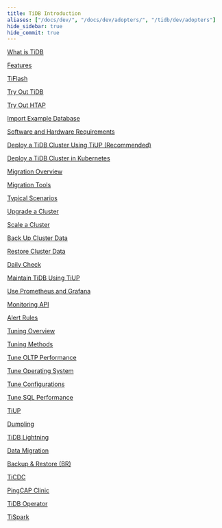 ```yaml
---
title: TiDB Introduction
aliases: ["/docs/dev/", "/docs/dev/adopters/", "/tidb/dev/adopters"]
hide_sidebar: true
hide_commit: true
---
```


<LearningPathContainer platform="tidb" title="TiDB" subTitle="TiDB is an open-source NewSQL database that supports Hybrid Transactional and Analytical Processing (HTAP) workloads. Find the guide, samples, and references you need to use TiDB.">

<LearningPath label="Learn" icon="cloud1">

[What is TiDB](https://docs.pingcap.com/tidb/v6.0/overview)

[Features](https://docs.pingcap.com/tidb/v6.0/basic-features)

[TiFlash](https://docs.pingcap.com/tidb/v6.0/tiflash-overview)

</LearningPath>

<LearningPath label="Try" icon="cloud5">

[Try Out TiDB](https://docs.pingcap.com/tidb/v6.0/quick-start-with-tidb)

[Try Out HTAP](https://docs.pingcap.com/tidb/v6.0/quick-start-with-htap)

[Import Example Database](https://docs.pingcap.com/tidb/v6.0/import-example-data)

</LearningPath>

<LearningPath label="Deploy" icon="deploy">

[Software and Hardware Requirements](https://docs.pingcap.com/tidb/v6.0/hardware-and-software-requirements)

[Deploy a TiDB Cluster Using TiUP (Recommended)](https://docs.pingcap.com/tidb/v6.0/production-deployment-using-tiup)

[Deploy a TiDB Cluster in Kubernetes](https://docs.pingcap.com/tidb/v6.0/tidb-in-kubernetes)

</LearningPath>

<LearningPath label="Migrate" icon="cloud3">

[Migration Overview](https://docs.pingcap.com/tidb/v6.0/migration-overview)

[Migration Tools](https://docs.pingcap.com/tidb/v6.0/migration-tools)

[Typical Scenarios](https://docs.pingcap.com/tidb/v6.0/migrate-aurora-to-tidb)

</LearningPath>

<LearningPath label="Maintain" icon="maintain">

[Upgrade a Cluster](https://docs.pingcap.com/tidb/v6.0/upgrade-tidb-using-tiup)

[Scale a Cluster](https://docs.pingcap.com/tidb/v6.0/scale-tidb-using-tiup)

[Back Up Cluster Data](https://docs.pingcap.com/tidb/v6.0/br-usage-backup)

[Restore Cluster Data](https://docs.pingcap.com/tidb/v6.0/br-usage-restore)

[Daily Check](https://docs.pingcap.com/tidb/v6.0/daily-check)

[Maintain TiDB Using TiUP](https://docs.pingcap.com/tidb/v6.0/maintain-tidb-using-tiup)

</LearningPath>

<LearningPath label="Monitor" icon="cloud6">

[Use Prometheus and Grafana](https://docs.pingcap.com/tidb/v6.0/tidb-monitoring-framework)

[Monitoring API](https://docs.pingcap.com/tidb/v6.0/tidb-monitoring-api)

[Alert Rules](https://docs.pingcap.com/tidb/v6.0/alert-rules)

</LearningPath>

<LearningPath label="Tune" icon="tidb-cloud-tune">

[Tuning Overview](https://docs.pingcap.com/tidb/v6.0/performance-tuning-overview)

[Tuning Methods](https://docs.pingcap.com/tidb/v6.0/performance-tuning-methods)

[Tune OLTP Performance](https://docs.pingcap.com/tidb/v6.0/performance-tuning-practices)

[Tune Operating System](https://docs.pingcap.com/tidb/v6.0/tune-operating-system)

[Tune Configurations](https://docs.pingcap.com/tidb/v6.0/configure-memory-usage)

[Tune SQL Performance](https://docs.pingcap.com/tidb/v6.0/sql-tuning-overview)

</LearningPath>

<LearningPath label="Tools" icon="doc7">

[TiUP](https://docs.pingcap.com/tidb/v6.0/tiup-overview)

[Dumpling](https://docs.pingcap.com/tidb/v6.0/dumpling-overview)

[TiDB Lightning](https://docs.pingcap.com/tidb/v6.0/tidb-lightning-overview)

[Data Migration](https://docs.pingcap.com/tidb/v6.0/dm-overview)

[Backup & Restore (BR)](https://docs.pingcap.com/tidb/v6.0/backup-and-restore-overview)

[TiCDC](https://docs.pingcap.com/tidb/v6.0/ticdc-overview)

[PingCAP Clinic](https://docs.pingcap.com/tidb/v6.0/clinic-introduction)

[TiDB Operator](https://docs.pingcap.com/tidb/v6.0/tidb-operator-overview)

[TiSpark](https://docs.pingcap.com/tidb/v6.0/tispark-overview)

</LearningPath>

</LearningPathContainer>
